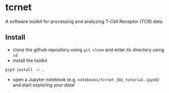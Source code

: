 # tcrnet
A software toolkit for processing and analyzing T-Cell Receptor (TCR) data.

## Install
* clone the github repository using `git clone` and enter its directory using `cd`
* install the toolkit
```bash
pip3 install -e .
```
* open a Jupyter notebook (e.g. `notebooks/tcrnet_10x_tutorial.ipynb`) and start exploring your data!




